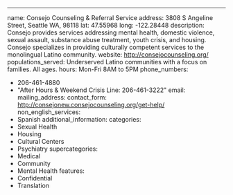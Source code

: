 ---
name: Consejo Counseling & Referral Service
address: 3808 S Angeline Street, Seattle WA, 98118
lat: 47.55968
long: -122.28448
description: Consejo provides services addressing mental health, domestic violence, sexual assault, substance abuse treatment, youth crisis, and housing. Consejo specializes in providing culturally competent services to the monolingual Latino community.
website: http://consejocounseling.org/
populations_served: Underserved Latino communities with a focus on families. All ages.
hours: Mon-Fri 8AM to 5PM
phone_numbers:
  - 206-461-4880
  - "After Hours & Weekend Crisis Line: 206-461-3222"
email: 
mailing_address:
contact_form: <http://consejonew.consejocounseling.org/get-help/>
non_english_services: 
  - Spanish
additional_information: 
categories:
  - Sexual Health
  - Housing
  - Cultural Centers
  - Psychiatry
supercategories:
  - Medical
  - Community
  - Mental Health
features:
  - Confidential
  - Translation
  